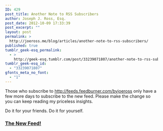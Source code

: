 ```yaml
---
ID: 429
post_title: Another Note to RSS Subscribers
author: Joseph J. Ross, Esq.
post_date: 2012-10-09 17:33:39
post_excerpt: ""
layout: post
permalink: >
  http://joeross.me/blog/articles/another-note-to-rss-subscribers/
published: true
tumblr_geek-esq_permalink:
  - >
    http://geek-esq.tumblr.com/post/33239071807/another-note-to-rss-subscribers
tumblr_geek-esq_id:
  - "33239071807"
gfonts_meta_no_font:
  - "1"
---
```

<p>Those who subscribe to <a href="http://feeds.feedburner.com/byjoeross" target="_blank">http://feeds.feedburner.com/byjoeross</a> only have a few more days to subscribe to the new feed. Please make the change so you can keep reading my priceless insights.</p>

<p>Do it for your friends. Do it for yourself.</p>

<h3><a href="http://joeross.me/rss" target="_blank">The New Feed!</a></h3>